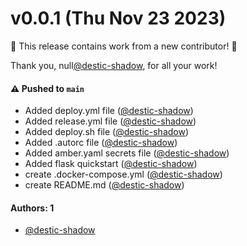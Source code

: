 # v0.0.1 (Thu Nov 23 2023)

:tada: This release contains work from a new contributor! :tada:

Thank you, null[@destic-shadow](https://github.com/destic-shadow), for all your work!

#### ⚠️ Pushed to `main`

- Added deploy.yml file ([@destic-shadow](https://github.com/destic-shadow))
- Added release.yml file ([@destic-shadow](https://github.com/destic-shadow))
- Added deploy.sh file ([@destic-shadow](https://github.com/destic-shadow))
- Added .autorc file ([@destic-shadow](https://github.com/destic-shadow))
- Added amber.yaml secrets file ([@destic-shadow](https://github.com/destic-shadow))
- Added flask quickstart ([@destic-shadow](https://github.com/destic-shadow))
- create .docker-compose.yml ([@destic-shadow](https://github.com/destic-shadow))
- create README.md ([@destic-shadow](https://github.com/destic-shadow))

#### Authors: 1

- [@destic-shadow](https://github.com/destic-shadow)
